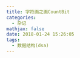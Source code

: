 ```yaml
---
title: 字符画之画CountBit
categories:
  - 杂记
mathjax: false
date: 2018-01-24 15:26:05
tags:
  - 数据结构(dsa)
---
```


<!-- more -->